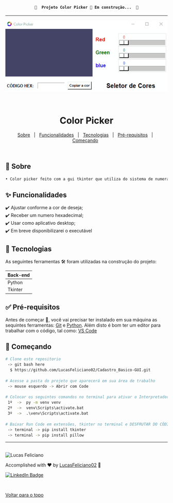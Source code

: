 
<h4 align="center"> 

	🚧  Projeto Color Picker 🚀 Em construção...  🚧
</h4> 

<hr>


<div align="center" id="top">
  <img alt="color picker" title="color picker" src="./picker.gif"/>
</h1>

 
  &#xa0;
 

 </div>
 

 <h1 align="center">Color Picker</h1>
 
 
<p align="center">
  <a href="#dart-sobre">Sobre</a> &#xa0; | &#xa0; 
  <a href="#sparkles-funcionalidades">Funcionalidades</a> &#xa0; | &#xa0; 
  <a href="#rocket-tecnologias">Tecnologias</a> &#xa0; | &#xa0; 
  <a href="#white_check_mark-pré-requisitos">Pré-requisitos</a> &#xa0; | &#xa0;
  <a href="#checkered_flag-começando">Começando</a> &#xa0; 
<!--  <a href="#autor">Autor</a> -->
</p>


<br>
				
	
## :dart: Sobre ##

```sh
• Color picker feito com a gui tkinter que utiliza do sistema de numeração hexadecimal que corresponde a uma determinada cor
```

## :sparkles: Funcionalidades ##


:heavy_check_mark: Ajustar conforme a cor de deseja;\
:heavy_check_mark: Receber um numero hexadecimal;\
:heavy_check_mark: Usar como aplicativo desktop;\
:heavy_check_mark: Em breve disponibilizarei o executável


## :rocket: Tecnologias ##
 
 
As seguintes ferramentas 🛠 foram utilizadas na construção do projeto:


<table>
  <thead>
    <th>Back-end</th>
  </thead>
  <tbody>
    <tr>
      <td>Python</td>
    </tr>
    <tr>
      <td>Tkinter</td>
    </tr> 
	    
  </tbody>

</table>


## :white_check_mark: Pré-requisitos ##


Antes de começar 🏁, você vai precisar ter instalado em sua máquina as sequintes ferramentas:
[Git](https://git-scm.com/downloads) e [Python](https://www.python.org/downloads/).
Além disto é bom ter um editor para trabalhar com o código, tal como: [VS Code](https://code.visualstudio.com/download)


## :checkered_flag: Começando ##


```bash
# Clone este repositorio
 -> git bash here
  $ https://github.com/LucasFeliciano02/Cadastro_Basico-GUI.git

# Acesse a pasta do projeto que aparecerá em sua área de trabalho
 -> mouse esquerdo -> Abrir com Code

# Colocar os seguintes comandos no terminal para ativar o Interpretador do python a fim de rodar o arquivo
 1º  ->  py -m venv venv
 2º  ->  venv\Scripts\activate.bat  
 3º  ->  .\venv\Scripts\activate.bat  

# Baixar Run Code em extensões, tkinter no terminal e DESFRUTAR DO CÓDIGO
 -> terminal -> pip install tkinter
 -> terminal -> pip install pillow
```


---


<br>


<!---### Autor --->


<img alt="Lucas Feliciano" title="Lucas Feliciano" src="https://avatars.githubusercontent.com/u/90653345?v=4" height="100" width="100" />


Accomplished with :heart: by [LucasFeliciano02](https://github.com/LucasFeliciano02) 👋


[![LinkedIn Badge](https://img.shields.io/badge/-Lucas_Feliciano-blue?style=flat-square&logo=Linkedin&logoColor=white&link=https://www.linkedin.com/in/lucas-henrique-marques-feliciano-aa5aab222/)](https://www.linkedin.com/in/lucas-henrique-marques-feliciano-aa5aab222/) 


&#xa0;


<a href="#top">Voltar para o topo</a>
